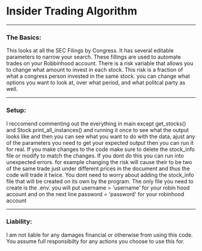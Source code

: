 # Insider Trading Algorithm
---
### The Basics:
This looks at all the SEC Filings by Congress. It has several editable parameters to narrow your search. These fillings are used to automate trades on your Robbinhood account. There is a risk variable that allows you to change what amount to invest in each stock. This risk is a fraction of what a congress person invested in the same stock. you can change what options you want to look at, over what period, and what politcal party as well.

---
### Setup:
I reccomend commenting out the everything in main except get_stocks() and Stock.print_all_instances() and running it once to see what the output looks like and then you can see what you want to do with the data, ajust any of the parameters you need to get your expected output then you can run it for real. If you make changes to the code make sure to delete the stock_info file or modify to match the changes. If you dont do this you can run into unexpected errors. for example changing the risk will cause their to be two of the same trade just under different prices in the document and thus the code will trade it twice. You dont need to worry about adding the stock_info file that will be created on its own by the program. The only file you need to create is the .env. you will put username = 'username' for your robin hood account and on the next line password = 'password' for your robinhood account

---
### Liability:
I am not liable for any damages financial or otherwise from using this code. You assume full responsibilty for any actions you choose to use this for.